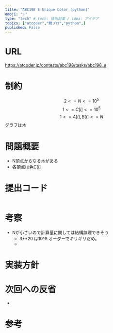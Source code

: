 ```yaml
---
title: "ABC198 E Unique Color [python]"
emoji: "✨"
type: "tech" # tech: 技術記事 / idea: アイデア
topics: ["atcoder","競プロ","python",]
published: False
---
```


# URL
https://atcoder.jp/contests/abc198/tasks/abc198_e

# 制約
$$2 <= N <= 10^{5}$$
$$ 1<= C[i]<= 10^{5} $$
$$1 <= A[i],B[i] <= N$$
グラフは木

# 問題概要
- N頂点からなる木がある
- 各頂点は色C[i]

# 提出コード
```python

```

# 考察
- Nが小さいので計算量に関しては結構無理できそう
  - 3**20 は10^9 オーダーでギリギリだめ。
  - 

# 実装方針



# 次回への反省
- 

# 参考
